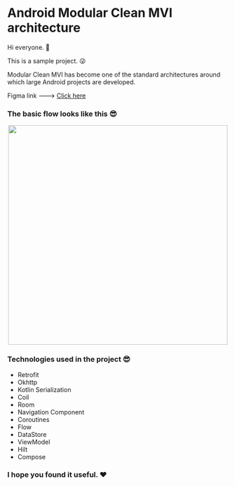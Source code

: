 # Android Modular Clean MVI architecture

Hi everyone. 🧍‍

This is a sample project. 😜

Modular Clean MVI has become one of the standard architectures around which large Android projects are developed.

Figma link --->  [Click here](https://github.com/javacl/compose-about-me](https://www.figma.com/design/lcx2ALm19iilHmlyAy1o8h/about-me))

### The basic flow looks like this 😎

<p align="center">
 <img src='https://user-images.githubusercontent.com/45559398/172233712-a350738b-453d-415d-a9e2-71838dad82d5.png' width='500'>
</p>

### Technologies used in the project 😎
   * Retrofit
   * Okhttp
   * Kotlin Serialization
   * Coil
   * Room
   * Navigation Component
   * Coroutines
   * Flow
   * DataStore
   * ViewModel
   * Hilt
   * Compose

### I hope you found it useful. ❤️
